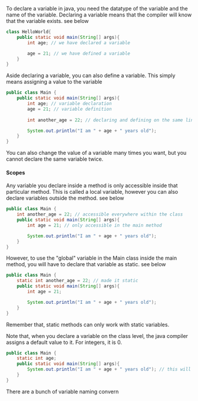 To declare a variable in java, you need the datatype of the variable and the name of the variable. Declaring a variable means that the compiler will know that the variable exists.  see below
```java
class HelloWorld{
    public static void main(String[] args){
        int age; // we have declared a variable

        age = 21; // we have defined a variable
    }
}
```

Aside declaring a variable, you can also define a variable. This simply means assigning a value to the variable
```java
public class Main {
    public static void main(String[] args){
        int age; // variable declaration
        age = 21; // variable definition
        
        int another_age = 22; // declaring and defining on the same line 

        System.out.println("I am " + age + " years old");
    }
}
```

You can also change the value of a variable many times you want, but you cannot declare the same variable twice.

#### Scopes

Any variable you declare inside a method is only accessible inside that particular method. This is called a local variable, however you can also declare variables outside the method. see below
```java
public class Main {
    int another_age = 22; // accessible everywhere within the class
    public static void main(String[] args){
        int age = 21; // only accessible in the main method

        System.out.println("I am " + age + " years old");
    }
}
```

However, to use the "global" variable in the Main class inside the main method, you will have to declare that variable as static. see below
```java
public class Main {
    static int another_age = 22; // made it static
    public static void main(String[] args){
        int age = 21;

        System.out.println("I am " + age + " years old");
    }
}
```

Remember that, static methods can only work with static variables.

Note that, when you declare a variable on the class level, the java compiler assigns a default value to it. For integers, it is 0.
```java
public class Main {
    static int age;
    public static void main(String[] args){
        System.out.println("I am " + age + " years old"); // this will print the age variable as 0, unless you define the variable with your preferred value
    }
}
```

There are a bunch of variable naming convern